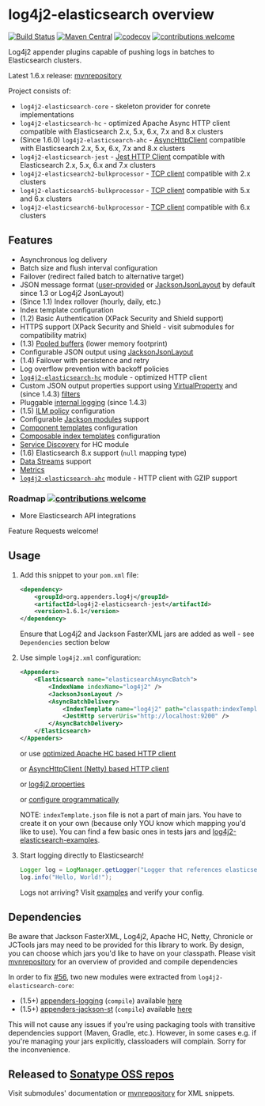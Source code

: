 # log4j2-elasticsearch overview

[![Build Status](https://travis-ci.com/dwyl/learn-travis.svg?branch=master)](https://travis-ci.com/github/rfoltyns/log4j2-elasticsearch)
[![Maven Central](https://maven-badges.herokuapp.com/maven-central/org.appenders.log4j/parent/badge.svg)](https://maven-badges.herokuapp.com/maven-central/org.appenders.log4j/parent)
[![codecov](https://codecov.io/gh/rfoltyns/log4j2-elasticsearch/branch/master/graph/badge.svg)](https://codecov.io/gh/rfoltyns/log4j2-elasticsearch)
[![contributions welcome](https://img.shields.io/badge/contributions-welcome-brightgreen.svg?style=flat)](https://github.com/rfoltyns/log4j2-elasticsearch)

Log4j2 appender plugins capable of pushing logs in batches to Elasticsearch clusters.

Latest 1.6.x release: [mvnrepository](https://mvnrepository.com/artifact/org.appenders.log4j)

Project consists of:
* `log4j2-elasticsearch-core` - skeleton provider for conrete implementations
* `log4j2-elasticsearch-hc` - optimized Apache Async HTTP client compatible with Elasticsearch 2.x, 5.x, 6.x, 7.x and 8.x clusters
* (Since 1.6.0) `log4j2-elasticsearch-ahc` - [AsyncHttpClient](https://github.com/AsyncHttpClient/async-http-client) compatible with Elasticsearch 2.x, 5.x, 6.x, 7.x and 8.x clusters
* `log4j2-elasticsearch-jest` - [Jest HTTP Client](https://github.com/searchbox-io/Jest) compatible with Elasticsearch 2.x, 5.x, 6.x and 7.x clusters
* `log4j2-elasticsearch2-bulkprocessor` - [TCP client](https://www.elastic.co/guide/en/elasticsearch/client/java-api/2.4/java-docs-bulk-processor.html) compatible with 2.x clusters
* `log4j2-elasticsearch5-bulkprocessor` - [TCP client](https://www.elastic.co/guide/en/elasticsearch/client/java-api/5.6/java-docs-bulk-processor.html) compatible with 5.x and 6.x clusters
* `log4j2-elasticsearch6-bulkprocessor` - [TCP client](https://www.elastic.co/guide/en/elasticsearch/client/java-api/6.2/java-docs-bulk-processor.html) compatible with 6.x clusters

## Features

* Asynchronous log delivery
* Batch size and flush interval configuration
* Failover (redirect failed batch to alternative target)
* JSON message format ([user-provided](https://github.com/rfoltyns/log4j2-elasticsearch/blob/master/log4j2-elasticsearch-jest/src/test/java/org/appenders/log4j2/elasticsearch/jest/smoke/CustomMessageFactoryTest.java) or [JacksonJsonLayout](https://github.com/rfoltyns/log4j2-elasticsearch/tree/master/log4j2-elasticsearch-core#jacksonjsonlayout) by default since 1.3 or Log4j2 JsonLayout)
* (Since 1.1) Index rollover (hourly, daily, etc.)
* Index template configuration
* (1.2) Basic Authentication (XPack Security and Shield support)
* HTTPS support (XPack Security and Shield - visit submodules for compatibility matrix)
* (1.3) [Pooled buffers](log4j2-elasticsearch-core#object-pooling) (lower memory footprint)
* Configurable JSON output using [JacksonJsonLayout](log4j2-elasticsearch-core#jacksonjsonlayout)
* (1.4) Failover with persistence and retry
* Log overflow prevention with backoff policies
* [`log4j2-elasticsearch-hc`](https://github.com/rfoltyns/log4j2-elasticsearch/tree/master/log4j2-elasticsearch-hc) module - optimized HTTP client
* Custom JSON output properties support using [VirtualProperty](https://github.com/rfoltyns/log4j2-elasticsearch/tree/master/log4j2-elasticsearch-core#virtual-properties) and (since 1.4.3) [filters](https://github.com/rfoltyns/log4j2-elasticsearch/tree/master/log4j2-elasticsearch-core#virtual-property-filters)
* Pluggable [internal logging](https://github.com/rfoltyns/log4j2-elasticsearch/blob/master/log4j2-elasticsearch-core/src/main/java/org/appenders/core/logging/InternalLogging.java) (since 1.4.3)
* (1.5) [ILM policy](https://github.com/rfoltyns/log4j2-elasticsearch/tree/master/log4j2-elasticsearch-core#index-lifecycle-management) configuration
* Configurable [Jackson modules](https://github.com/rfoltyns/log4j2-elasticsearch/tree/master/log4j2-elasticsearch-core#log4j2-elasticsearch-core#jackson-modules) support
* [Component templates](https://github.com/rfoltyns/log4j2-elasticsearch/tree/master/log4j2-elasticsearch-core#component-templates) configuration
* [Composable index templates](https://github.com/rfoltyns/log4j2-elasticsearch/tree/master/log4j2-elasticsearch-core#composable-index-template) configuration
* [Service Discovery](https://github.com/rfoltyns/log4j2-elasticsearch/blob/master/log4j2-elasticsearch-hc#service-discovery) for HC module
* (1.6) Elasticsearch 8.x support (`null` mapping type)
* [Data Streams](https://github.com/rfoltyns/log4j2-elasticsearch/tree/master/log4j2-elasticsearch-core#data-streams) support
* [Metrics](https://github.com/rfoltyns/log4j2-elasticsearch/tree/master/log4j2-elasticsearch-core#metrics)
* [`log4j2-elasticsearch-ahc`](https://github.com/rfoltyns/log4j2-elasticsearch/tree/master/log4j2-elasticsearch-ahc) module - HTTP client with GZIP support

### Roadmap [![contributions welcome](https://img.shields.io/badge/contributions-welcome-brightgreen.svg?style=flat)](https://github.com/rfoltyns/log4j2-elasticsearch)

* More Elasticsearch API integrations

Feature Requests welcome!

## Usage

1. Add this snippet to your `pom.xml` file:
    ```xml
    <dependency>
        <groupId>org.appenders.log4j</groupId>
        <artifactId>log4j2-elasticsearch-jest</artifactId>
        <version>1.6.1</version>
    </dependency>
    ```

    Ensure that Log4j2 and Jackson FasterXML jars are added as well - see `Dependencies` section below

2. Use simple `log4j2.xml` configuration:
    ```xml
    <Appenders>
        <Elasticsearch name="elasticsearchAsyncBatch">
            <IndexName indexName="log4j2" />
            <JacksonJsonLayout />
            <AsyncBatchDelivery>
                <IndexTemplate name="log4j2" path="classpath:indexTemplate.json" />
                <JestHttp serverUris="http://localhost:9200" />
            </AsyncBatchDelivery>
        </Elasticsearch>
    </Appenders>
    ```

    or use [optimized Apache HC based HTTP client](https://github.com/rfoltyns/log4j2-elasticsearch/tree/master/log4j2-elasticsearch-hc)

    or [AsyncHttpClient (Netty) based HTTP client](https://github.com/rfoltyns/log4j2-elasticsearch/tree/master/log4j2-elasticsearch-ahc)

    or [log4j2.properties](https://github.com/rfoltyns/log4j2-elasticsearch/blob/master/log4j2-elasticsearch-hc/src/test/resources/log4j2.properties)

    or [configure programmatically](https://github.com/rfoltyns/log4j2-elasticsearch/blob/master/log4j2-elasticsearch-hc/src/test/java/org/appenders/log4j2/elasticsearch/hc/smoke/SmokeTest.java)

    NOTE: `indexTemplate.json` file is not a part of main jars. You have to create it on your own (because only YOU know which mapping you'd like to use). You can find a few basic ones in tests jars and [log4j2-elasticsearch-examples](https://github.com/rfoltyns/log4j2-elasticsearch-examples).

4. Start logging directly to Elasticsearch!
    ```java
    Logger log = LogManager.getLogger("Logger that references elasticsearchAsyncBatch");
    log.info("Hello, World!");
    ```

    Logs not arriving? Visit [examples](https://github.com/rfoltyns/log4j2-elasticsearch-examples) and verify your config.

## Dependencies

Be aware that Jackson FasterXML, Log4j2, Apache HC, Netty, Chronicle or JCTools jars may need to be provided for this library to work. By design, you can choose which jars you'd like to have on your classpath.
Please visit [mvnrepository](https://mvnrepository.com/artifact/org.appenders.log4j) for an overview of provided and compile dependencies

In order to fix [#56](https://github.com/rfoltyns/log4j2-elasticsearch/issues/56), two new modules were extracted from `log4j2-elasticsearch-core`:
* (1.5+) [appenders-logging](https://github.com/appenders/appenders-logging) (`compile`) available [here](https://mvnrepository.com/artifact/org.appenders.logging/appenders-logging)
* (1.5+) [appenders-jackson-st](https://github.com/appenders/appenders-jackson-st) (`compile`) available [here](https://mvnrepository.com/artifact/org.appenders.st/appenders-jackson-st)

This will not cause any issues if you're using packaging tools with transitive dependencies support (Maven, Gradle, etc.). However, in some cases e.g. if you're managing your jars explicitly, classloaders will complain. Sorry for the inconvenience.

## Released to [Sonatype OSS repos](https://oss.sonatype.org/content/repositories/releases/org/appenders/log4j/)
Visit submodules' documentation or [mvnrepository](https://mvnrepository.com/artifact/org.appenders.log4j) for XML snippets.

